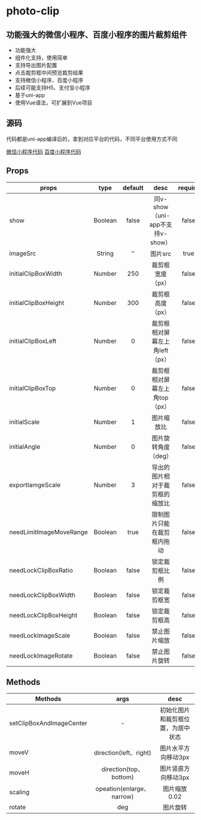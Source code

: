 # photo-clip

## 功能强大的微信小程序、百度小程序的图片裁剪组件

* 功能强大
* 组件化支持，使用简单
* 支持导出图片配置
* 点击裁剪框中间预览裁剪结果
* 支持微信小程序、百度小程序
* 后续可能支持H5、支付宝小程序
* 基于uni-app
* 使用Vue语法，可扩展到Vue项目

## 源码

代码都是uni-app编译后的，拿到对应平台的代码，不同平台使用方式不同

[微信小程序代码](/output)
[百度小程序代码](/output)

## Props

| props | type | default | desc | require |
| ----- |:-----:|:------:|:----:|:-----:|
| show | Boolean | false | 同v-show（uni-app不支持v-show）| false |
| imageSrc| String| '' | 图片src | true |
| initialClipBoxWidth | Number| 250 | 裁剪框宽度（px） | false |
| initialClipBoxHeight | Number| 300 | 裁剪框高度（px） | false |
| initialClipBoxLeft | Number| 0 | 裁剪框相对屏幕左上角left（px） | false |
| initialClipBoxTop | Number| 0 | 裁剪框相对屏幕左上角top（px） | false |
| initialScale | Number| 1 | 图片缩放比 | false |
| initialAngle | Number| 0 | 图片旋转角度（deg） | false |
| exportIamgeScale | Number| 3 | 导出的图片相对于裁剪框的缩放比 | false |
| needLimitImageMoveRange | Boolean | true | 限制图片只能在裁剪框内拖动 | false |
| needLockClipBoxRatio | Boolean | false | 锁定裁剪框比例 | false |
| needLockClipBoxWidth | Boolean | false | 锁定裁剪框宽 | false |
| needLockClipBoxHeight | Boolean | false | 锁定裁剪框高 | false |
| needLockImageScale | Boolean | false | 禁止图片缩放 | false |
| needLockImageRotate | Boolean | false | 禁止图片旋转 | false |

## Methods

| Methods | args | desc |
| --------|:------:|:------:|
| setClipBoxAndImageCenter | - | 初始化图片和裁剪框位置，为居中状态 |
| moveV | direction(left、right) | 图片水平方向移动3px |
| moveH | direction(top、bottom) | 图片竖直方向移动3px |
| scaling | opeation(enlarge、narrow) | 图片缩放0.02 |
| rotate | deg | 图片旋转 |
